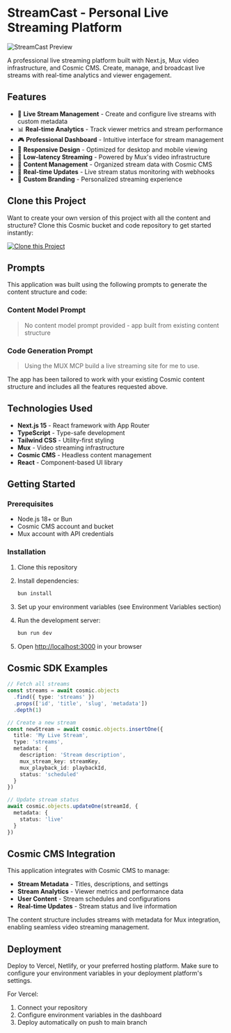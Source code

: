 # StreamCast - Personal Live Streaming Platform

![StreamCast Preview](https://images.unsplash.com/photo-1611532736597-de2d4265fba3?w=1200&h=300&fit=crop&auto=format)

A professional live streaming platform built with Next.js, Mux video infrastructure, and Cosmic CMS. Create, manage, and broadcast live streams with real-time analytics and viewer engagement.

## Features

- 🎥 **Live Stream Management** - Create and configure live streams with custom metadata
- 📊 **Real-time Analytics** - Track viewer metrics and stream performance
- 🎮 **Professional Dashboard** - Intuitive interface for stream management
- 📱 **Responsive Design** - Optimized for desktop and mobile viewing
- 🚀 **Low-latency Streaming** - Powered by Mux's video infrastructure
- 💾 **Content Management** - Organized stream data with Cosmic CMS
- 🔄 **Real-time Updates** - Live stream status monitoring with webhooks
- 🎯 **Custom Branding** - Personalized streaming experience

## Clone this Project

Want to create your own version of this project with all the content and structure? Clone this Cosmic bucket and code repository to get started instantly:

[![Clone this Project](https://img.shields.io/badge/Clone%20this%20Project-29abe2?style=for-the-badge&logo=cosmic&logoColor=white)](https://app.cosmicjs.com/projects/new?clone_bucket=68ae06821f09167261d591f5&clone_repository=68ae093e1f09167261d59225)

## Prompts

This application was built using the following prompts to generate the content structure and code:

### Content Model Prompt

> No content model prompt provided - app built from existing content structure

### Code Generation Prompt

> Using the MUX MCP build a live streaming site for me to use.

The app has been tailored to work with your existing Cosmic content structure and includes all the features requested above.

## Technologies Used

- **Next.js 15** - React framework with App Router
- **TypeScript** - Type-safe development
- **Tailwind CSS** - Utility-first styling
- **Mux** - Video streaming infrastructure
- **Cosmic CMS** - Headless content management
- **React** - Component-based UI library

## Getting Started

### Prerequisites

- Node.js 18+ or Bun
- Cosmic CMS account and bucket
- Mux account with API credentials

### Installation

1. Clone this repository
2. Install dependencies:
   ```bash
   bun install
   ```

3. Set up your environment variables (see Environment Variables section)

4. Run the development server:
   ```bash
   bun run dev
   ```

5. Open [http://localhost:3000](http://localhost:3000) in your browser

## Cosmic SDK Examples

```typescript
// Fetch all streams
const streams = await cosmic.objects
  .find({ type: 'streams' })
  .props(['id', 'title', 'slug', 'metadata'])
  .depth(1)

// Create a new stream
const newStream = await cosmic.objects.insertOne({
  title: 'My Live Stream',
  type: 'streams',
  metadata: {
    description: 'Stream description',
    mux_stream_key: streamKey,
    mux_playback_id: playbackId,
    status: 'scheduled'
  }
})

// Update stream status
await cosmic.objects.updateOne(streamId, {
  metadata: {
    status: 'live'
  }
})
```

## Cosmic CMS Integration

This application integrates with Cosmic CMS to manage:

- **Stream Metadata** - Titles, descriptions, and settings
- **Stream Analytics** - Viewer metrics and performance data
- **User Content** - Stream schedules and configurations
- **Real-time Updates** - Stream status and live information

The content structure includes streams with metadata for Mux integration, enabling seamless video streaming management.

## Deployment

Deploy to Vercel, Netlify, or your preferred hosting platform. Make sure to configure your environment variables in your deployment platform's settings.

For Vercel:
1. Connect your repository
2. Configure environment variables in the dashboard
3. Deploy automatically on push to main branch

<!-- README_END -->